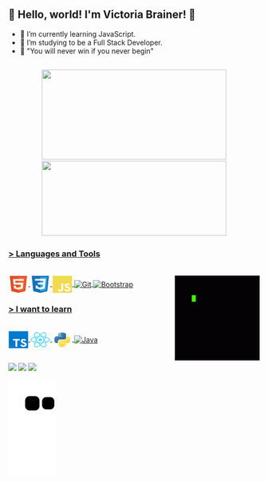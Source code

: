 ## :space_invader: Hello, world! I'm Victoria Brainer! 👋

- 🌱 I’m currently learning JavaScript.
- 🚀 I’m studying to be a Full Stack Developer.
- 🎯 "You will never win if you never begin"

<!--
- 📫 How to reach me: [Gmail](victoria.rbrainer@gmail.com)
- 🔭 I’m currently working on ...
- 🎯 I’m looking to collaborate on ...
- 🤔 I’m looking for help with ...
- 💬 Ask me about ...
- 😄 Pronouns: ...
- ⚡ Fun fact: ...
  -->

  ##

<div align="center">
  <a href="https://github.com/victoriabrainer">
  <img height="180em" width="370em" src="https://github-readme-stats.vercel.app/api?username=victoriabrainer&show_icons=true&theme=midnight-purple&include_all_commits=true&count_private=true"/> <img height="150em" width="370em" src="https://github-readme-stats.vercel.app/api/top-langs/?username=victoriabrainer&layout=compact&langs_count=7&theme=midnight-purple"/>
</div>

### > Languages and Tools

<div style="display: inline_block"><br>
  <img align="right" height="170" alt="function-coding" src="function-coding.gif">
  <img align="center" alt="HTML5" height="35" width="40" title="HTML5" src="https://raw.githubusercontent.com/devicons/devicon/master/icons/html5/html5-original.svg">
  <img align="center" alt="CSS3" height="35" width="40" title="CSS3" src="https://raw.githubusercontent.com/devicons/devicon/master/icons/css3/css3-original.svg">
  <img align="center" alt="JavaScript" height="35" width="40" title="JavaScript" src="https://raw.githubusercontent.com/devicons/devicon/master/icons/javascript/javascript-plain.svg">
  <img align="center" alt="Git" height="35" width="40" title="Git" src="https://cdn.jsdelivr.net/gh/devicons/devicon/icons/git/git-original.svg">
  <img align="center" alt="Bootstrap" height="35" width="40" title="Bootstrap" src="https://cdn.jsdelivr.net/gh/devicons/devicon/icons/bootstrap/bootstrap-original.svg">
</div>

### > I want to learn

<div style="display: inline_block"><br>
  <img align="center" alt="TypeScript" height="35" width="40" title="TypeScript" src="https://raw.githubusercontent.com/devicons/devicon/master/icons/typescript/typescript-plain.svg">
  <img align="center" alt="React" height="35" width="40" title="React" src="https://raw.githubusercontent.com/devicons/devicon/master/icons/react/react-original.svg">
  <img align="center" alt="Python" height="35" width="40" title="Python" src="https://raw.githubusercontent.com/devicons/devicon/master/icons/python/python-original.svg">
  <img align="center" alt="Java" height="35" width="40" title="Java" src="https://cdn.jsdelivr.net/gh/devicons/devicon/icons/java/java-original.svg">
</div>


##

<div> 
  <a href="https://instagram.com/vick.bnr" target="_blank"><img src="https://img.shields.io/badge/-Instagram-%23E4405F?style=for-the-badge&logo=instagram&logoColor=white" target="_blank"></a>
  <a href = "mailto:victoria.rbrainer@gmail.com"><img src="https://img.shields.io/badge/-Gmail-%23333?style=for-the-badge&logo=gmail&logoColor=white" target="_blank"></a>
  <a href="https://www.linkedin.com/in/victoriabrainer" target="_blank"><img src="https://img.shields.io/badge/-LinkedIn-%230077B5?style=for-the-badge&logo=linkedin&logoColor=white" target="_blank"></a> 
</div> 
  
  
![Snake animation](https://github.com/victoriabrainer/victoriabrainer/blob/output/github-contribution-grid-snake.svg)
